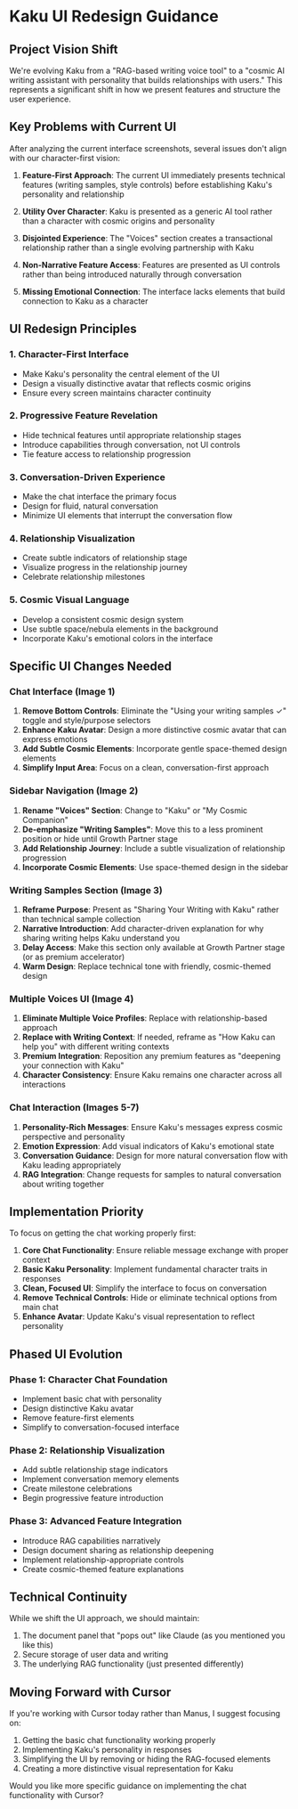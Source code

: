 # Kaku UI Redesign Guidance

## Project Vision Shift

We're evolving Kaku from a "RAG-based writing voice tool" to a "cosmic AI writing assistant with personality that builds relationships with users." This represents a significant shift in how we present features and structure the user experience.

## Key Problems with Current UI

After analyzing the current interface screenshots, several issues don't align with our character-first vision:

1. **Feature-First Approach**: The current UI immediately presents technical features (writing samples, style controls) before establishing Kaku's personality and relationship

2. **Utility Over Character**: Kaku is presented as a generic AI tool rather than a character with cosmic origins and personality

3. **Disjointed Experience**: The "Voices" section creates a transactional relationship rather than a single evolving partnership with Kaku

4. **Non-Narrative Feature Access**: Features are presented as UI controls rather than being introduced naturally through conversation

5. **Missing Emotional Connection**: The interface lacks elements that build connection to Kaku as a character

## UI Redesign Principles

### 1. Character-First Interface
- Make Kaku's personality the central element of the UI
- Design a visually distinctive avatar that reflects cosmic origins
- Ensure every screen maintains character continuity

### 2. Progressive Feature Revelation
- Hide technical features until appropriate relationship stages
- Introduce capabilities through conversation, not UI controls
- Tie feature access to relationship progression

### 3. Conversation-Driven Experience
- Make the chat interface the primary focus
- Design for fluid, natural conversation
- Minimize UI elements that interrupt the conversation flow

### 4. Relationship Visualization
- Create subtle indicators of relationship stage
- Visualize progress in the relationship journey
- Celebrate relationship milestones

### 5. Cosmic Visual Language
- Develop a consistent cosmic design system
- Use subtle space/nebula elements in the background
- Incorporate Kaku's emotional colors in the interface

## Specific UI Changes Needed

### Chat Interface (Image 1)
1. **Remove Bottom Controls**: Eliminate the "Using your writing samples ✓" toggle and style/purpose selectors
2. **Enhance Kaku Avatar**: Design a more distinctive cosmic avatar that can express emotions
3. **Add Subtle Cosmic Elements**: Incorporate gentle space-themed design elements
4. **Simplify Input Area**: Focus on a clean, conversation-first approach

### Sidebar Navigation (Image 2)
1. **Rename "Voices" Section**: Change to "Kaku" or "My Cosmic Companion"
2. **De-emphasize "Writing Samples"**: Move this to a less prominent position or hide until Growth Partner stage
3. **Add Relationship Journey**: Include a subtle visualization of relationship progression
4. **Incorporate Cosmic Elements**: Use space-themed design in the sidebar

### Writing Samples Section (Image 3)
1. **Reframe Purpose**: Present as "Sharing Your Writing with Kaku" rather than technical sample collection
2. **Narrative Introduction**: Add character-driven explanation for why sharing writing helps Kaku understand you
3. **Delay Access**: Make this section only available at Growth Partner stage (or as premium accelerator)
4. **Warm Design**: Replace technical tone with friendly, cosmic-themed design

### Multiple Voices UI (Image 4)
1. **Eliminate Multiple Voice Profiles**: Replace with relationship-based approach
2. **Replace with Writing Context**: If needed, reframe as "How Kaku can help you" with different writing contexts
3. **Premium Integration**: Reposition any premium features as "deepening your connection with Kaku"
4. **Character Consistency**: Ensure Kaku remains one character across all interactions

### Chat Interaction (Images 5-7)
1. **Personality-Rich Messages**: Ensure Kaku's messages express cosmic perspective and personality
2. **Emotion Expression**: Add visual indicators of Kaku's emotional state
3. **Conversation Guidance**: Design for more natural conversation flow with Kaku leading appropriately
4. **RAG Integration**: Change requests for samples to natural conversation about writing together

## Implementation Priority

To focus on getting the chat working properly first:

1. **Core Chat Functionality**: Ensure reliable message exchange with proper context
2. **Basic Kaku Personality**: Implement fundamental character traits in responses
3. **Clean, Focused UI**: Simplify the interface to focus on conversation
4. **Remove Technical Controls**: Hide or eliminate technical options from main chat
5. **Enhance Avatar**: Update Kaku's visual representation to reflect personality

## Phased UI Evolution

### Phase 1: Character Chat Foundation
- Implement basic chat with personality
- Design distinctive Kaku avatar
- Remove feature-first elements
- Simplify to conversation-focused interface

### Phase 2: Relationship Visualization
- Add subtle relationship stage indicators
- Implement conversation memory elements
- Create milestone celebrations
- Begin progressive feature introduction

### Phase 3: Advanced Feature Integration
- Introduce RAG capabilities narratively
- Design document sharing as relationship deepening
- Implement relationship-appropriate controls
- Create cosmic-themed feature explanations

## Technical Continuity

While we shift the UI approach, we should maintain:
1. The document panel that "pops out" like Claude (as you mentioned you like this)
2. Secure storage of user data and writing
3. The underlying RAG functionality (just presented differently)

## Moving Forward with Cursor

If you're working with Cursor today rather than Manus, I suggest focusing on:

1. Getting the basic chat functionality working properly
2. Implementing Kaku's personality in responses
3. Simplifying the UI by removing or hiding the RAG-focused elements
4. Creating a more distinctive visual representation for Kaku

Would you like more specific guidance on implementing the chat functionality with Cursor?